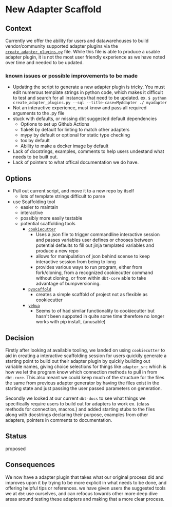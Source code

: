 # New Adapter Scaffold

## Context

Currently we offer the ability for users and datawarehouses to build vendor/community supported adapter plugins via the [`create_adapter_plugins.py`](https://github.com/dbt-labs/dbt/blob/47033c459f2c835d81cc845d49ef23e7d19736b6/core/scripts/create_adapter_plugins.py) file. While this file is able to produce a usable adapter plugin, it is not the most user friendly experience as we have noted over time and needed to be updated.

### known issues or possible improvements to be made

- Updating the script to generate a new adapter plugin is tricky. You must edit numerous template strings in python code, which makes it difficult to test and search for all instances that need to be updated. ex. `$ python create_adapter_plugins.py --sql --title-case=MyAdapter ./ myadapter`
- Not an interactive experience, must know and pass all required arguments to the .py file 
- stuck with defaults, or missing dbt suggested default dependencies
  - Options to set up Github Actions
  - flake8 by default for linting to match other adapters
  - mypy by default or optional for static type checking
  - tox by default 
  - Ability to make a docker image by default
- Lack of docstrings, examples, comments to help users undestand what needs to be built out.
- Lack of pointers to what offical documentation we do have.

## Options

- Pull out current script, and move it to a new repo by itself
  - lots of template strings difficult to parse
- use Scaffolding tool
  - easier to maintain
  - interactive
  - possibly more easily testable
  - potential scaffolding tools
      - [`cookiecutter`](https://cookiecutter.readthedocs.io/en/1.7.2/overview.html)
        - Uses a json file to trigger commandline interactive session and passes variables user defines or chooses between potential defaults to fill out jinja templated variables and produce a new repo
        - allows for manipulation of json behind scense to keep interactive session from being to long
        - provides various ways to run program, either from fork/cloning, from a recognized cookiecutter command without cloning, or from within `dbt-core` able to take advantage of bumpversioning.
      - [`pyscaffold`](https://cookiecutter.readthedocs.io/en/1.7.2/overview.html)
        - creates a simple scaffold of project not as flexible as cookiecutter
      - [`yehua`](https://yehua.readthedocs.io/en/latest/)
        - Seems to of had similar functionality to cookiecutter but hasn't been suppoted in quite some time therefore no longer works with pip install, (unusable)

## Decision

Firstly after looking at available tooling, we landed on using `cookiecutter` to aid in creating a interactive scaffolding session for users quickily generate a starting point to build out their adapter plugin by quickly building out variable names, giving choice selections for things like `adapter_src` which is how we let the program know which connection methods to pull in from `dbt-core`. This also meant we could keep much of the structure for the files the same from previous adapter generator by having the files exist in the starting state and just passing the user passed parameters on generation. 

Secondly we looked at our current `dbt-docs` to see what things we specifically require users to build out for adapters to work ex. (class methods for connection, macros.) and added starting stubs to the files along with docstrings declaring their purpose, examples from other adapters, pointers in comments to documentation.


## Status

proposed

## Consequences

We now have a adapter plugin that takes what our original process did and improves upon it by trying to be more explicit in what needs to be done, and offering helpful tips or references. we have given users the suggested tools we at `dbt` use ourselves, and can refocus towards other more deep dive areas around testing these adapters and making that a more clear process.